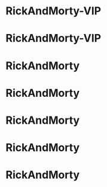 # RickAndMorty-VIP
# RickAndMorty-VIP
# RickAndMorty
# RickAndMorty
# RickAndMorty
# RickAndMorty
# RickAndMorty
